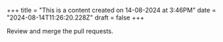 +++
title = "This is a content created on 14-08-2024 at 3:46PM"
date = "2024-08-14T11:26:20.228Z"
draft = false
+++

  Review and merge the pull requests.
        